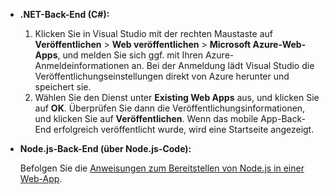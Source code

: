 
* **.NET-Back-End (C#):**  
  
  1. Klicken Sie in Visual Studio mit der rechten Maustaste auf **Veröffentlichen** > **Web veröffentlichen** > **Microsoft Azure-Web-Apps**, und melden Sie sich ggf. mit Ihren Azure-Anmeldeinformationen an. Bei der Anmeldung lädt Visual Studio die Veröffentlichungseinstellungen direkt von Azure herunter und speichert sie.
  2. Wählen Sie den Dienst unter **Existing Web Apps** aus, und klicken Sie auf **OK**. Überprüfen Sie dann die Veröffentlichungsinformationen, und klicken Sie auf **Veröffentlichen**. Wenn das mobile App-Back-End erfolgreich veröffentlicht wurde, wird eine Startseite angezeigt.
* **Node.js-Back-End (über Node.js-Code):**
  
     Befolgen Sie die [Anweisungen zum Bereitstellen von Node.js in einer Web-App](../articles/app-service-web/web-sites-nodejs-develop-deploy-mac.md).

<!---HONumber=AcomDC_1223_2015-->